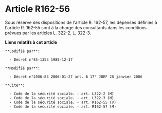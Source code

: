 # Article R162-56

Sous réserve des dispositions de l'article R. 162-57, les dépenses définies à l'article R. 162-55 sont à la charge des
consultants dans les conditions prévues par les articles L. 322-2, L. 322-3.

**Liens relatifs à cet article**

	**Codifié par**:

	  - Décret n°85-1353 1985-12-17

	**Modifié par**:

	  - Décret n°2006-83 2006-01-27 art. 6 17° JORF 28 janvier 2006

	**Cite**:

	  - Code de la sécurité sociale. - art. L322-2 (M)
	  - Code de la sécurité sociale. - art. L322-3 (M)
	  - Code de la sécurité sociale. - art. R162-55 (V)
	  - Code de la sécurité sociale. - art. R162-57 (M)
